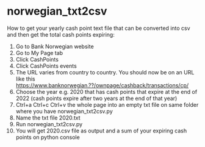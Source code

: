 # norwegian_txt2csv

How to get your yearly cash point text file that can be converted into csv and then get the total cash points expiring:
1. Go to Bank Norwegian website
2. Go to My Page tab
3. Click CashPoints
4. Click CashPoints events
5. The URL varies from country to country. You should now be on an URL like this https://www.banknorwegian.??/ownpage/cashback/transactions/cp/
6. Choose the year e.g. 2020 that has cash points that expire at the end of 2022 (cash points expire after two years at the end of that year)
7. Ctrl+a Ctrl+c Ctrl+v the whole page into an empty txt file on same folder where you have norwegian_txt2csv.py
8. Name the txt file 2020.txt
9. Run norwegian_txt2csv.py
10. You will get 2020.csv file as output and a sum of your expiring cash points on python console
